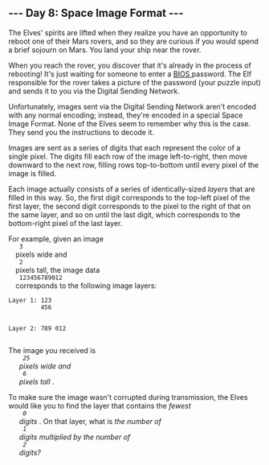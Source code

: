 <article class="day-desc">
 <h2>
  --- Day 8: Space Image Format ---
 </h2>
 <p>
  <span title="I'm not sorry.">
   The Elves' spirits are lifted when they realize you have an opportunity to reboot one of their Mars rovers, and so they are curious if you would spend a brief sojourn on Mars.
  </span>
  You land your ship near the rover.
 </p>
 <p>
  When you reach the rover, you discover that it's already in the process of rebooting! It's just waiting for someone to enter a
  <a href="https://en.wikipedia.org/wiki/BIOS">
   BIOS
  </a>
  password. The Elf responsible for the rover takes a picture of the password (your puzzle input) and sends it to you via the Digital Sending Network.
 </p>
 <p>
  Unfortunately, images sent via the Digital Sending Network aren't encoded with any normal encoding; instead, they're encoded in a special Space Image Format.  None of the Elves seem to remember why this is the case. They send you the instructions to decode it.
 </p>
 <p>
  Images are sent as a series of digits that each represent the color of a single pixel.  The digits fill each row of the image left-to-right, then move downward to the next row, filling rows top-to-bottom until every pixel of the image is filled.
 </p>
 <p>
  Each image actually consists of a series of identically-sized
  <em>
   layers
  </em>
  that are filled in this way. So, the first digit corresponds to the top-left pixel of the first layer, the second digit corresponds to the pixel to the right of that on the same layer, and so on until the last digit, which corresponds to the bottom-right pixel of the last layer.
 </p>
 <p>
  For example, given an image
  <code>
   3
  </code>
  pixels wide and
  <code>
   2
  </code>
  pixels tall, the image data
  <code>
   123456789012
  </code>
  corresponds to the following image layers:
 </p>
 <pre><code>Layer 1: 123
         456

Layer 2: 789
         012
</code></pre>
 <p>
  The image you received is
  <em>
   <code>
    25
   </code>
   pixels wide and
   <code>
    6
   </code>
   pixels tall
  </em>
  .
 </p>
 <p>
  To make sure the image wasn't corrupted during transmission, the Elves would like you to find the layer that contains the
  <em>
   fewest
   <code>
    0
   </code>
   digits
  </em>
  .  On that layer, what is
  <em>
   the number of
   <code>
    1
   </code>
   digits multiplied by the number of
   <code>
    2
   </code>
   digits?
  </em>
 </p>
</article>
